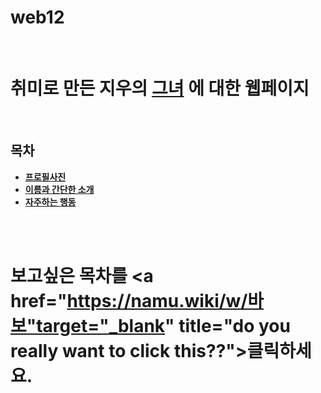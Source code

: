# web12
<!DOCTYPE HTML>
<html>
 <head>
   <title>see some cat which my sister like</title>
   <meta charset="utf-8">
 </head>

 <body>
  <br><h1> 취미로 만든 지우의 <a href="https://ko.wikipedia.org/wiki/고양이" target="_blank" title="about her lover">그녀</a>
    에 대한 웹페이지</h1>
  <br><h2>목차</h2>

  <ul>
   <li><strong><a href="name.html">프로필사진</a></strong></li>
   <li><strong><a href="appearance.html">이름과 간단한 소개</a></strong></li>
   <li></strong><strong><a href="behavior.html">자주하는 행동</a></strong></li>
  </ul>

<br><br><h1>보고싶은 목차를 <a href="https://namu.wiki/w/바보"target="_blank" title="do you really want to click this??">클릭</a>하세요.</h1>
</body>
